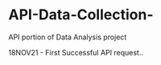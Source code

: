 # API-Data-Collection-
API portion of Data Analysis project 

18NOV21 - First Successful API request..
